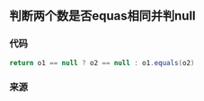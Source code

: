 ## 判断两个数是否equas相同并判null

### 代码

```java
return o1 == null ? o2 == null : o1.equals(o2)
```

### 来源

